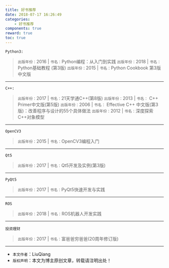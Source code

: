 ```yaml
---
title: 好书推荐
date: 2018-07-17 16:26:49
categories:
	- 好书推荐
components: true
reward: true
toc: true
---
```


`Python3:`

> `出版年份：`2016 | `书名：`Python编程：从入门到实践
> `出版年份：`2018 | `书名：` Python基础教程 (第3版)
> `出版年份：`2015 | `书名：`Python Cookbook 第3版 中文版

<!-- more -->

---

`C++:`

> `出版年份：`2017 | `书名：`21天学通C++(第8版)
> `出版年份：`2013 | `书名：` C++ Primer中文版(第5版)
> `出版年份：`2006 | `书名：` Effective C++ 中文版(第3版)：改善程序与设计的55个具体做法
> `出版年份：`2012 | `书名：`深度探索 C++对象模型

---

`OpenCV3`

> `出版年份：`2015 | `书名：`OpenCV3编程入门

---

`Qt5`

> `出版年份：`2017 | `书名：`Qt5开发及实例(第3版)

---

`PyQt5`

> `出版年份：`2017 | `书名：`PyQt5快速开发与实践

---

`ROS`

> `出版年份：`2018 | `书名：`ROS机器人开发实践

---

`投资理财`

> `出版年份：`2017 | `书名：`富爸爸穷爸爸(20周年修订版)

---

- `本文作者`：LiuQiang
- `版权声明`：本文为博主原创文章，转载请注明出处！

